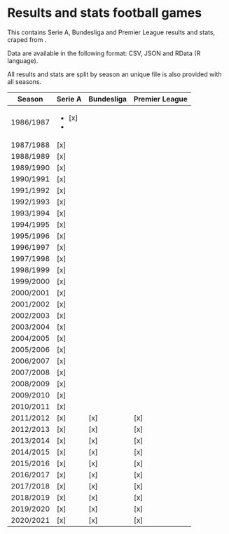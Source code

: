 # Results and stats football games

This contains Serie A, Bundesliga and Premier League results and stats, craped from .

Data are available in the following format: CSV, JSON and RData (R language).

All results and stats are split by season an unique file is also provided with all seasons.

| Season    | Serie A              | Bundesliga | Premier League |
| --------- | -------------------- | ---------- | -------------- |
| 1986/1987 | <ul><li>[x]</li><li> |            |                |
| 1987/1988 | [x]                  |            |                |
| 1988/1989 | [x]                  |            |                |
| 1989/1990 | [x]                  |            |                |
| 1990/1991 | [x]                  |            |                |
| 1991/1992 | [x]                  |            |                |
| 1992/1993 | [x]                  |            |                |
| 1993/1994 | [x]                  |            |                |
| 1994/1995 | [x]                  |            |                |
| 1995/1996 | [x]                  |            |                |
| 1996/1997 | [x]                  |            |                |
| 1997/1998 | [x]                  |            |                |
| 1998/1999 | [x]                  |            |                |
| 1999/2000 | [x]                  |            |                |
| 2000/2001 | [x]                  |            |                |
| 2001/2002 | [x]                  |            |                |
| 2002/2003 | [x]                  |            |                |
| 2003/2004 | [x]                  |            |                |
| 2004/2005 | [x]                  |            |                |
| 2005/2006 | [x]                  |            |                |
| 2006/2007 | [x]                  |            |                |
| 2007/2008 | [x]                  |            |                |
| 2008/2009 | [x]                  |            |                |
| 2009/2010 | [x]                  |            |                |
| 2010/2011 | [x]                  |            |                |
| 2011/2012 | [x]                  | [x]        | [x]            |
| 2012/2013 | [x]                  | [x]        | [x]            |
| 2013/2014 | [x]                  | [x]        | [x]            |
| 2014/2015 | [x]                  | [x]        | [x]            |
| 2015/2016 | [x]                  | [x]        | [x]            |
| 2016/2017 | [x]                  | [x]        | [x]            |
| 2017/2018 | [x]                  | [x]        | [x]            |
| 2018/2019 | [x]                  | [x]        | [x]            |
| 2019/2020 | [x]                  | [x]        | [x]            |
| 2020/2021 | [x]                  | [x]        | [x]            |

